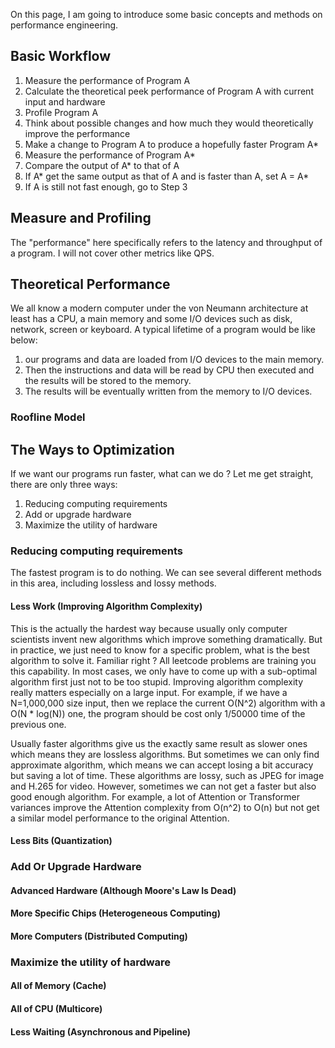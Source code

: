 On this page, I am going to introduce some basic concepts and methods on performance engineering. 

## Basic Workflow
1. Measure the performance of Program A
2. Calculate the theoretical peek performance of Program A with current input and hardware
3. Profile Program A
4. Think about possible changes and how much they would theoretically improve the performance
5. Make a change to Program A to produce a hopefully faster Program A*
6. Measure the performance of Program A*
7. Compare the output of A* to that of A
8. If A* get the same output as that of A and is faster than A, set A = A*
9. If A is still not fast enough, go to Step 3

## Measure and Profiling
The "performance" here specifically refers to the latency and throughput of a program. I will not cover other metrics like QPS.


## Theoretical Performance
We all know a modern computer under the von Neumann architecture at least has a CPU, a main memory and some I/O devices such as disk, network, screen or keyboard. A typical lifetime of a program would be like below:
1. our programs and data are loaded from I/O devices to the main memory.
2. Then the instructions and data will be read by CPU then executed and the results will be stored to the memory.
3. The results will be eventually written from the memory to I/O devices.

### Roofline Model
## The Ways to Optimization
If we want our programs run faster, what can we do ? Let me get straight, there are only three ways:
1. Reducing computing requirements
2. Add or upgrade hardware
3. Maximize the utility of hardware

### Reducing computing requirements
The fastest program is to do nothing. We can see several different methods in this area, including lossless and lossy methods.
#### Less Work (Improving Algorithm Complexity)
This is the actually the hardest way because usually only computer scientists invent new algorithms which improve something dramatically. But in practice, we just need to know for a specific problem, what is the best algorithm to solve it. Familiar right ? All leetcode problems are training you this capability. In most cases, we only have to come up with a sub-optimal algorithm first just not to be too stupid. Improving algorithm complexity really matters especially on a large input. For example, if we have a N=1,000,000 size input, then we replace the current O(N^2) algorithm with a O(N * log(N)) one, the program should be cost only 1/50000 time of the previous one.

Usually faster algorithms give us the exactly same result as slower ones which means they are lossless algorithms. But sometimes we can only find approximate algorithm, which means we can accept losing a bit accuracy but saving a lot of time. These algorithms are lossy, such as JPEG for image and H.265 for video. However, sometimes we can not get a faster but also good enough algorithm. For example, a lot of Attention or Transformer variances improve the Attention complexity from O(n^2) to O(n) but not get a similar model performance to the original Attention.
#### Less Bits (Quantization)

### Add Or Upgrade Hardware
#### Advanced Hardware (Although Moore's Law Is Dead)
#### More Specific Chips (Heterogeneous Computing)
#### More Computers (Distributed Computing)

### Maximize the utility of hardware
#### All of Memory (Cache)
#### All of CPU (Multicore)
#### Less Waiting (Asynchronous and Pipeline)
